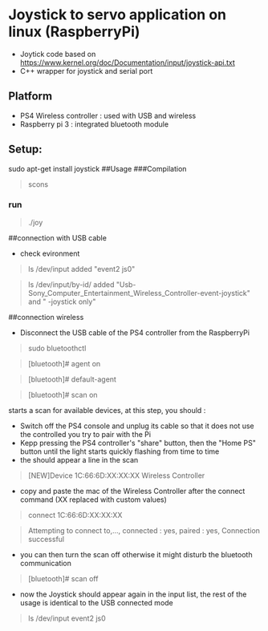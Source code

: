 

# Joystick to servo application on linux (RaspberryPi)
- Joytick code based on
https://www.kernel.org/doc/Documentation/input/joystick-api.txt
- C++ wrapper for joystick and serial port

## Platform
- PS4 Wireless controller : used with USB and wireless
- Raspberry pi 3 : integrated bluetooth module

## Setup:
sudo apt-get install joystick
##Usage
###Compilation
>scons

### run
>./joy

##connection with USB cable
- check evironment
>ls /dev/input
added "event2 js0"

>ls /dev/input/by-id/
added "Usb-Sony_Computer_Entertainment_Wireless_Controller-event-joystick" and " -joystick only"

##connection wireless
- Disconnect the USB cable of the PS4 controller from the RaspberryPi
>sudo bluetoothctl

>[bluetooth]# agent on

>[bluetooth]# default-agent

>[bluetooth]# scan on

starts a scan for available devices, at this step, you should :
- Switch off the PS4 console and unplug its cable so that it does not use the controlled you try to pair with the Pi
- Kepp pressing the PS4 controller's "share" button, then the "Home PS" button until the light starts quickly flashing from time to time
- the should appear a line in the scan

>[NEW]Device 1C:66:6D:XX:XX:XX Wireless Controller

- copy and paste the mac of the Wireless Controller after the connect command (XX replaced with custom values)

>connect 1C:66:6D:XX:XX:XX

>Attempting to connect to,..., connected : yes, paired : yes, Connection successful

- you can then turn the scan off otherwise it might disturb the bluetooth communication

>[bluetooth]# scan off

- now the Joystick should appear again in the input list, the rest of the usage is identical to the USB connected mode
 
>ls /dev/input
> event2 js0
